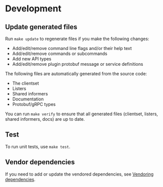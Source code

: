 # Development 

## Update generated files

Run `make update` to regenerate files if you make the following changes:

* Add/edit/remove command line flags and/or their help text
* Add/edit/remove commands or subcommands
* Add new API types
* Add/edit/remove plugin protobuf message or service definitions

The following files are automatically generated from the source code:

* The clientset
* Listers
* Shared informers
* Documentation
* Protobuf/gRPC types

You can run `make verify` to ensure that all generated files (clientset, listers, shared informers, docs) are up to date.

## Test

To run unit tests, use `make test`.

## Vendor dependencies

If you need to add or update the vendored dependencies, see [Vendoring dependencies][11].

[11]: vendoring-dependencies.md
